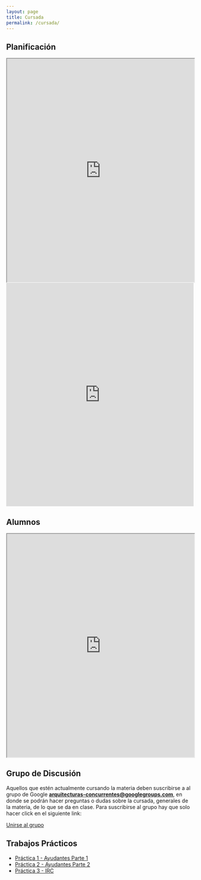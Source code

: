 ```yaml
---
layout: page
title: Cursada
permalink: /cursada/
---
```


## Planificación 

<iframe style="width: 100%; height:600px" 
  src="https://docs.google.com/spreadsheets/d/1upxvH_s0avodmFg4XOOvnsUP6UZ5lUza38crtxvjKfM/pubhtml"></iframe>

<iframe style="width: 100%; height:600px" 
  src="https://calendar.google.com/calendar/embed?src=7sfenv26k047alg5eg4qnndr6g%40group.calendar.google.com&ctz=America/Argentina/Buenos_Aires"  frameborder="0" scrolling="no"></iframe>


## Alumnos

<iframe style="width: 100%; height:600px"
  src="https://docs.google.com/spreadsheets/d/1aoBivepggJ9IhkFV9N-vXpLNL-wqCv4qufCgcJrZA3M/pubhtml?gid=535712190&single=true"></iframe>


## Grupo de Discusión

Aquellos que estén actualmente cursando la materia deben suscribirse a al grupo de Google **arquitecturas-concurrentes@googlegroups.com**, en donde se podrán
hacer preguntas o dudas sobre la cursada, generales de la materia, de lo que se da en clase. Para suscribirse al grupo hay que solo hacer click en el siguiente link:

<a href="https://groups.google.com/forum/#!forum/arquitecturas-concurrentes/join">Unirse al grupo</a>


## Trabajos Prácticos

* [Práctica 1 - Ayudantes Parte 1](https://docs.google.com/document/d/1j7agLiiWzoOAY3cmF2uevn8fvyrG0oDm0SzBkQru6A4/pub)
* [Práctica 2 - Ayudantes Parte 2](https://docs.google.com/document/d/1kykd-abdpoySCCRq28lo4p5FmSvorxFveFXcqAQU0ig/edit)
* [Práctica 3 - IRC](https://docs.google.com/document/d/1KiFR3stOFVJqpOnEU9NCCyhONzbkD8aBWRjRbnax_Us/edit?usp=sharing)
